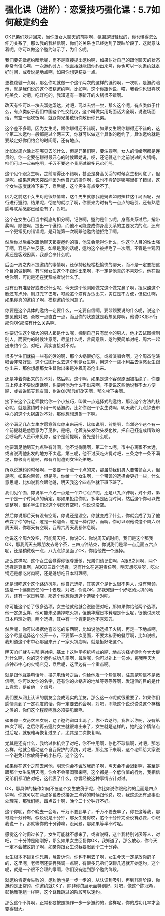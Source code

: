 # 强化课（进阶）：恋爱技巧强化课：5.7如何敲定约会

OK兄弟们欢迎回来，当你跟女人聊天的前期啊，氛围是很轻松的，你也懂得怎么伸刀关系了，那么我的我相信啊，你们的关系也已经达到了暧昧阶段了，这就意味着呢，你可以做这个邀约暗示了，为什么呢。

我们要先做邀约暗示呢，而不是直接提出邀约啊，如果你对自己的跟他聊天的状态非常有信心啊，一次邀约对方，他直接就能跟你约出来啊，你也可以一次邀约就定好时间，或者说是地点啊，如果你想更稳妥一点。

更稳稳健一点啊，那么你呢就做一个这个两次的这样的邀约啊，一次呢，是邀约暗示，就是我们说的这个模糊邀约啊，比如啊，这个你跟他说，哎，我看你也很喜欢吃美食，对吧，吃好吃的，我知道有一家新开的火锅很不错啊。

改天有空可以一块去溜达溜达，对吧，可以去尝一尝，那么这个呢，有点类似于什么，有点类似于我们中国这个社交礼仪，这个叫做实用场面话大全啊，说说场面话，有空一起吃饭啊，就跟你兄弟敷衍你敷衍你兄弟。

这个差不多啊，因为女生呢，跟你聊得还不错啊，如果女生跟你聊得还不错的，这个第二次邀约一般都是过个两三天，你就可以做这个具体的邀约了，具体邀约就是要敲定好你们约会的时间啊，还有地点。

比如说周六晚上在哪见去吃什么，但是兄弟们啊，要注意啊，女人的情绪啊都是连贯的，你一定要在聊得最开心的时候跟她说，哎，还记得这个之前说过的火锅吗，咱们可以一起去吃啊，千万不要这个我见过很多兄弟们啊。

这个见个跟女生啊，之前聊得还不错啊，甚至是身高关系的时候女生都同意了，但是呢，结果这两天突然间因为他自己的操作啊，说也不清楚是哪哪里犯了错误，这个女生态度就冷下来了，然后呢，这个男生有点受不了。

因为之前这个女生对他很热情嘛，这个男生就想我他妈该如何扭转这个局面呢，强行进行邀约，结果呢，彻底的就凉了啊，你原来为时有的一点点的吸引，还有熟悉感与联系感都已经没有了，对吧。

这个在女生心目当中彻底的扣分啊，记住啊，邀约是什么呢，身高关系过后，捎带奖啊，顺便啊，提出一个邀约，而他不可能变成你身高关系的主要发力的点，还有一个更常见的错误呢，是可能第一次啊跟他邀约他拒绝了啊。

然后你以后每次跟他聊天都提邀约的事，他又会觉得你什么，你这个人目的性太强了啊，容易产生反感，如果是我的话呢，邀约这个被拒绝了一次啊，不管是主观因素还是客观因素，我都会来什么呢。

后面一周之内不提邀约的事情啊，还保持轻轻松松愉快的聊天，而不是一定要把这个目的做到啊，有时候女生这个不跟你出来啊，不一定是他真的不喜欢你，他在拒绝你啊，可能是还在犹豫或者说什么了。

没有没有准备好或者说什么呢，今天这个他刚刚做完这个做完鼻子啊，拨尿酸这个脸还有点肿，刚打完下巴啊，可能这个没有办法出来，实在是不方便，但记住啊，如果你真的邀约了啊，模糊邀约他同意了。

你要是这个具体的邀约一定要什么，一定要自信啊，要带领要说的什么呢，说这个想见他对吧，勇敢一点直白一点，而且你的状态就是我想见你啊，他说OK那不行那你OK那没有什么关系啊。

你要记住这个强大的男人都是什么呢，控制自己只有弱小的男人，他才去试图控制别人，而要约的时候注意啊，尽量什么呢，言简意赅，邀约要简单对吧，周六一起出来约个会，对吧，真实直接对不对。

很多学生们就搞一些有的没的啊，那个火锅很好吃，或者演唱会啊，这个周杰伦演唱会非常好玩，这个试图什么去这个利诱女生啊，用这个一些小利益去诱惑女生跟你出来，那你想想那女生跟你出来是冲着周杰伦出来。

还是冲着你出来的对不对，然后呢，这个啊，如果是这个客观原因被拒绝了，你要马上停止不要说废话啊，你要问他为什么不出来啊，不要说这些他说我不太方便啊，或者说那天我有事，你说OK那我们改天啊，那么接下来啊。

接下来这个我老师教给你一个小技巧，叫做一点选择式的邀约，那么这个方法的核心呢，就是邀约时不用一句话邀约，比如你跟一个女生说啊，明天我们九点钟去市中心的这个火锅店对不对，那你想想想象一下啊。

这个满足几点女生才愿意答应你出来玩吗，比如说啊，前提啊，当然这个这个有一个前提就是他愿意为了见你，是吧，化着洗头发吹头发化妆，把自己打造成精致的会呼吸的人民币来见你，这个是前提啊，首先是什么呢。

他要满足他明天九点钟有时间，他不觉得晚啊，第二什么呢，市中心离家不太远，或者说离他出发的地方不太远，第三呢，他不讨厌吃火锅对吧，三条之中一条不满足，你极有可能啊，都有可能遭到女生的拒绝。

所以说邀约的时候啊，一定要一个点一个点的来，那虽然我们男人要带领女人，但是呢，如果你带领，但是呢，你给一个女生啊，一个带领的选择会更好一些，什么意思呢，比如说我会跟他说，明天我这个四点钟就下班下班了。

我们见个面，你说早一点晚一点是一个六七点钟呢，还是八九点钟啊，对不对，第一个是一个时间点的确定，那如果拒绝你呢，多半是因为时间，然后这个你可以做调整啊，很多学生们说这个明天有空吗，你说说没空。

然后你说那后天有没有空啊，你说还是没空，你就变成了什么，你就变成了为了他改变了你的行程，这是一种迎合，这是一种讨好，而啊，你可以跟他说这个周六跟周天啊，你哪天有空啊，我周六周天我都休息啊。

他说这个周六没空，可能周天吧，你说OK，你说周天的时间，我们是这个那我OK，那我周天去跟朋友去喝个茶，三四点钟结束，你说我们是早一点见面五六点呢，还是稍微晚一点，八九点钟见面了OK，你给他做一个选择。

那么这样呢，这个女生会觉得你很尊重他，兄弟们请记住啊，A跟B之间啊，两个选择是尊重啊，ABCD三四个选择，这有什么在逃避责任啊，明天想吃啥呀，吃火锅还是想吃烤肉啊，还是说想吃日本料理啊。

还是想吃这个这个路边摊呢，你自己选吧，其实这个是什么很不男人，没有带领，这是一个逃避责任的一个表现，对吧，你说OK，那我知道一个好吃的火锅的地方，还有一家日料店，那这个你想你想这个选哪个对吧。

你可能这个给了很多选项，女生他就他就会说随便对吧，那如果你给他两个选项，他一定怎么样，他可能未必选择吃火锅，但他华耀日本料理是什么呢，很他讨厌吃日本料理对吧，两个选择，其中有一个肯定是他不喜欢的。

然后呢，你可以根据他喜欢吃的东西啊，比如说他选择了火锅，再定一下地点啊，这个尽量选择这个公开一点，不要第一次见面，不要太私密的餐厅啊，比如说哎，我知道这个市中心那里来开了一家火锅店啊，就是挺好吃这个。

明天咱们就去去那吧对吧，基本上这种见招拆招式的啊，地点选择式邀约会大大提升什么啊，你的这个邀约成功几率啊，最后呢，你可以补上一句ok，那我明天九点钟市中心的火锅店见，然后呢，这里边有一个重点啊。

就是跟他互换电话号，换完电话号之后，你给他发一个短信啊，注意是短信不是微信啊，你可以发你的名字，还有你的火锅店的地址等等等等啊，发短信的目的是什么意思，是给他一个信号。

我们要从网上认识的朋友会变成现实的朋友，那么这一点呢就很重要了，如果你们感情真到了一定程度的话，你一定要去约会啊，对吧，不能这个说说说说这个存档之类的，你们这个程度呢就必须要见面啊。

如果你一次两次三次啊，这个邀约窗口出现了，你不去邀约，我告诉你啊，没有第四次了啊，之后你再去邀约女生就很难出来了，女生就是这样的，她的这个情绪点过后呢，就很难再恢复过来了，尤其是二次恢复啊。

尤其是还有什么，我给过你机会了对吧，你不中用啊，你也不珍惜啊，对吧，那怎么样，他就会启动这个自我保护的系统，对吧，那么接下来啊，这个老师给大家说一个避免让你放鸽子的小技巧，这个这个。

如果你在这个之前去问他，明天你会不会放我鸽子啊，明天会不会迟到啊，甚至是跟那个女生说明天呢，你会不会带闺蜜来啊，这个都是一个低价值的行为，我相信兄弟们都明白对吧，这代表了什么，你曾经被这种事情去针对过。

OK，那具体的操作如何不被这个女生放鸽子呢，你比如说你跟他约的见面是四点钟啊，你就可以在两点多或者说接近三点钟的时候跟他说，哎，我这边还有点事没处理完，那我们呢，四点四十啊，晚个二十分钟好不好。

这个你呢，你个晚去一会啊，千万不要到早了，千万不要去早了，你在这等我，那可能十分钟啊，假设说是十分钟，那女生觉得哎，这个十分钟完全没有必要，你跟我说一下，那就等你的十分钟嘛，没问题，那如果等半小时呢。

感觉这个时间过长了，女生可能就不想来了，或者说呀，这个我特别讨厌等人，对吧，二十分钟是刚刚好，那么如果女生回复你OK，我知道了，那么放心，你今天一定不会被放鸽子啊，如果你跟女生说我要迟到个二十分钟。

女生根本不回复你兄弟，我告诉你，你也不用去了啊，女生今天一定是放你鸽子的，这里呢，老师啊还要再强调一点啊，有很多兄弟们没聊几遇就开始邀约，这个呢，就是一个很不合理的事啊，你们没有达到那个邀约阶段。

就邀约肯定会失败的，邀约他也是一步一步的，从认识到吸引，再到升高阶段，你邀约是正常的，你邀约就OK了，除非你的展示面特别好，对吧，像这个陈冠希，彭艳舞艳组一样啊，这个跳舞跳过的阶段可以速约。

那么这个不算啊，正常都是按照操作一步一步邀约的，这样呢，你的成功几率才会变得很大。